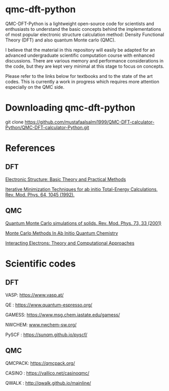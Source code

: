 # qmc-dft-python

QMC-DFT-Python is a lightweight open-source code for scientists and enthusiasts to understand the basic concepts behind the implementations of most popular electronic structure calculation method: Density Functional Theory (DFT) and also quantum Monte carlo (QMC).

I believe that the material in this repository will easily be adapted for an advanced undergraduate scientific computation course with enhanced discussions. There are various memory and performance considerations in the code, but they are kept very minimal at this stage to focus on concepts.

Please refer to the links below for textbooks and to the state of the art codes. This is currently a work in progress which requires more attention especially on the QMC side. 

# Downloading qmc-dft-python
git clone  https://github.com/mustafaalsalmi1999/QMC-DFT-calculator-Python/QMC-DFT-calculator-Python.git

# References
## DFT
[Electronic Structure: Basic Theory and Practical Methods](https://www.amazon.com/Electronic-Structure-Theory-Practical-Methods/dp/0521534402)

[Iterative Minimization Techniques for ab initio Total-Energy Calculations, Rev. Mod. Phys. 64, 1045 (1992).](https://journals.aps.org/rmp/pdf/10.1103/RevModPhys.64.1045)
## QMC
[Quantum Monte Carlo simulations of solids. Rev. Mod. Phys. 73, 33 (2001)](https://journals.aps.org/rmp/abstract/10.1103/RevModPhys.73.33)

[Monte Carlo Methods In Ab Initio Quantum Chemistry](https://www.amazon.com/Methods-Quantum-Chemistry-Scientific-Lecture/dp/9810203225)

[Interacting Electrons: Theory and Computational Approaches](https://www.amazon.com/Interacting-Electrons-Theory-Computational-Approaches/dp/0521871506)

# Scientific codes
## DFT
VASP: https://www.vasp.at/ 

QE  : https://www.quantum-espresso.org/ 

GAMESS: https://www.msg.chem.iastate.edu/gamess/

NWCHEM: www.nwchem-sw.org/

PySCF : https://sunqm.github.io/pyscf/

## QMC
QMCPACK: https://qmcpack.org/

CASINO : https://vallico.net/casinoqmc/

QWALK  : http://qwalk.github.io/mainline/

